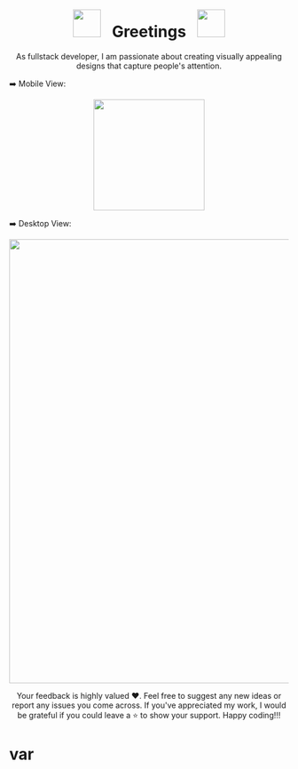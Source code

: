 <div align="center">
  
# <img src="https://user-images.githubusercontent.com/74038190/213844263-a8897a51-32f4-4b3b-b5c2-e1528b89f6f3.png" width="50px" /> &nbsp; Greetings &nbsp; <img src="https://user-images.githubusercontent.com/74038190/213844263-a8897a51-32f4-4b3b-b5c2-e1528b89f6f3.png" width="50px" />

</div>

<p align="center">
   As fullstack developer, I am passionate about creating visually appealing designs that capture people's attention.
</p>

<div align="center">
  <p align="left">➡️ Mobile View:</p>
  <img src="https://github.com/the-shivam-gupta/the-shivam-gupta.github.io/assets/109647722/68bd7a3b-edbf-4381-9eae-e781a262481a" width="200px"/>
  <p align="left">➡️ Desktop View:</p>
  <img src="https://github.com/the-shivam-gupta/the-shivam-gupta.github.io/assets/109647722/da8c34c1-7978-44a3-960d-7c1d41180b81" width="800px"/>
</div>

<p align="center">
  Your feedback is highly valued ❤️. Feel free to suggest any new ideas or report any issues you come across. If you've appreciated my work, I would be grateful if you could leave a ⭐ to show your support. Happy     coding!!!
</p>

# var
